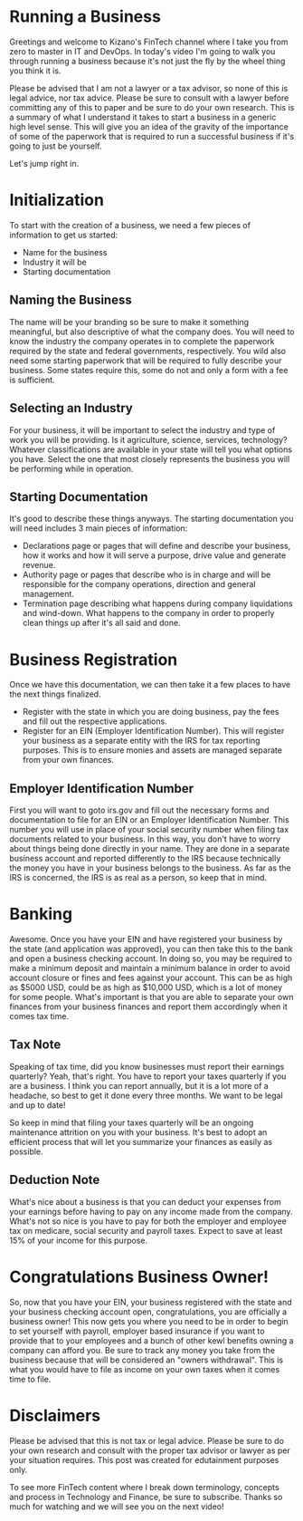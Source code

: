# Running a Business

Greetings and welcome to Kizano's FinTech channel where I take you from zero to master in IT and
DevOps. In today's video I'm going to walk you through running a business because it's not just
the fly by the wheel thing you think it is.

Please be advised that I am not a lawyer or a tax advisor, so none of this is legal advice, nor tax advice.
Please be sure to consult with a lawyer before committing any of this to paper and be sure to do 
your own research. This is a summary of what I understand it takes to start a business in a generic 
high level sense. This will give you an idea of the gravity of the importance of some of the 
paperwork that is required to run a successful business if it's going to just be yourself.

Let's jump right in.

# Initialization

To start with the creation of a business, we need a few pieces of information to get us started:
- Name for the business
- Industry it will be
- Starting documentation

## Naming the Business
The name will be your branding so be sure to make it something meaningful, but also descriptive of
what the company does. You will need to know the industry the company operates in to complete the
paperwork required by the state and federal governments, respectively.
You wild also need some starting paperwork that will be required to fully describe your business.
Some states require this, some do not and only a form with a fee is sufficient.

## Selecting an Industry
For your business, it will be important to select the industry and type of work you will be providing.
Is it agriculture, science, services, technology? Whatever classifications are available in your state
will tell you what options you have. Select the one that most closely represents the business you will
be performing while in operation.

## Starting Documentation
It's good to describe these things anyways. The starting documentation you will need includes 3 main
pieces of information:
- Declarations page or pages that will define and describe your business, how it works and how it will
  serve a purpose, drive value and generate revenue.
- Authority page or pages that describe who is in charge and will be responsible for the company
  operations, direction and general management.
- Termination page describing what happens during company liquidations and wind-down. What happens
  to the company in order to properly clean things up after it's all said and done.

# Business Registration
Once we have this documentation, we can then take it a few places to have the next things finalized.
- Register with the state in which you are doing business, pay the fees and fill out the respective
  applications.
- Register for an EIN (Employer Identification Number). This will register your business as a separate
  entity with the IRS for tax reporting purposes. This is to ensure monies and assets are managed
  separate from your own finances.

## Employer Identification Number
First you will want to goto irs.gov and fill out the necessary forms and documentation to file for
an EIN or an Employer Identification Number. This number you will use in place of your social security
number when filing tax documents related to your business. In this way, you don't have to worry about
things being done directly in your name. They are done in a separate business account and reported
differently to the IRS because technically the money you have in your business belongs to the business.
As far as the IRS is concerned, the IRS is as real as a person, so keep that in mind.

# Banking
Awesome. Once you have your EIN and have registered your business by the state (and application was
approved), you can then take this to the bank and open a business checking account. In doing so, you
may be required to make a minimum deposit and maintain a minimum balance in order to avoid account
closure or fines and fees against your account. This can be as high as $5000 USD, could be as high as
$10,000 USD, which is a lot of money for some people. What's important is that you are able to separate
your own finances from your business finances and report them accordingly when it comes tax time.

## Tax Note
Speaking of tax time, did you know businesses must report their earnings quarterly? Yeah, that's right.
You have to report your taxes quarterly if you are a business. I think you can report annually, but it
is a lot more of a headache, so best to get it done every three months. We want to be legal and up
to date!

So keep in mind that filing your taxes quarterly will be an ongoing maintenance attrition on you with
your business. It's best to adopt an efficient process that will let you summarize your finances as
easily as possible.

## Deduction Note
What's nice about a business is that you can deduct your expenses from your earnings before having
to pay on any income made from the company. What's not so nice is you have to pay for both the
employer and employee tax on medicare, social security and payroll taxes. Expect to save at least 15%
of your income for this purpose.

# Congratulations Business Owner!
So, now that you have your EIN, your business registered with the state and your business checking
account open, congratulations, you are officially a business owner! This now gets you where you need
to be in order to begin to set yourself with payroll, employer based insurance if you want to provide
that to your employees and a bunch of other kewl benefits owning a company can afford you. Be sure
to track any money you take from the business because that will be considered an "owners withdrawal".
This is what you would have to file as income on your own taxes when it comes time to file.

# Disclaimers
Please be advised that this is not tax or legal advice. Please be sure to do your own research and
consult with the proper tax advisor or lawyer as per your situation requires. This post was created
for edutainment purposes only.

To see more FinTech content where I break down terminology, concepts and process in Technology and
Finance, be sure to subscribe. 
Thanks so much for watching and we will see you on the next video!


